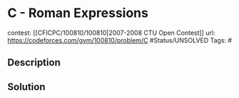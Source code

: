 # C - Roman Expressions

contest: [[CFICPC/100810/100810|2007-2008 CTU Open Contest]]
url: https://codeforces.com/gym/100810/problem/C
#Status/UNSOLVED
Tags: #

## Description

## Solution

